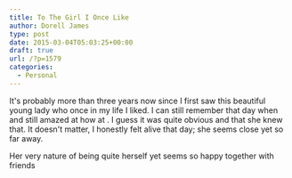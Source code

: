 ```yaml
---
title: To The Girl I Once Like
author: Dorell James
type: post
date: 2015-03-04T05:03:25+00:00
draft: true
url: /?p=1579
categories:
  - Personal
---
```


It's probably more than three years now since I first saw this beautiful young lady who once in my life I liked. I can still remember that day when and still amazed at how at . I guess it was quite obvious and that she knew that. It doesn't matter, I honestly felt alive that day; she seems close yet so far away.

Her very nature of being quite herself yet seems so happy together with friends

